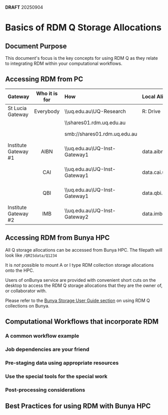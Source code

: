**DRAFT** 20250904

# Basics of RDM Q Storage Allocations

## Document Purpose
This document's focus is the key concepts for using RDM Q as they relate to integrating RDM within your computational workflows.

## Accessing RDM from PC

|Gateway|Who it is for|How|Local Aliases|Notes|
|:---|:---:|:---|:---|:---|
|St Lucia Gateway|Everybody|\\\\uq.edu.au\UQ-Research|R: Drive||
|||\\\\shares01.rdm.uq.edu.au||Windows|
|||smb://shares01.rdm.uq.edu.au||MacOS and Linux|
|Institute Gateway #1|AIBN|\\\\uq.edu.au\UQ-Inst-Gateway1|data.aibn.uq.edu.au|Q storage allocations only|
||CAI|\\\\uq.edu.au\UQ-Inst-Gateway1|data.cai.uq.edu.au|Q storage allocations only|
||QBI|\\\\uq.edu.au\UQ-Inst-Gateway1|data.qbi.uq.edu.au|Q storage allocations only|
|Institute Gateway #2|IMB|\\\\uq.edu.au\UQ-Inst-Gateway2|data.imb.uq.edu.au|Q storage allocations only|

## Accessing RDM from Bunya HPC

All Q storage allocations can be accessed from Bunya HPC. The filepath will look like `/QRISdata/Q1234` 

It is *not* possible to mount A or I type RDM collection storage allocations onto the HPC.

Users of onBunya service are provided with convenient short cuts on the desktop to access the RDM Q storage allocations that they are the owner of, or collaborator with.

Please refer to the [Bunya Storage User Guide section](https://github.com/UQ-RCC/hpc-docs/blob/main/guides/Bunya-UserData-Guide.md#qrisdata) on using RDM Q collections on Bunya.

## Computational Workflows that incorporate RDM

### A common workflow example

### Job dependencies are your friend

### Pre-staging data using appropriate resources

### Use the special tools for the special work

### Post-processing considerations

## Best Practices for using RDM with Bunya HPC



